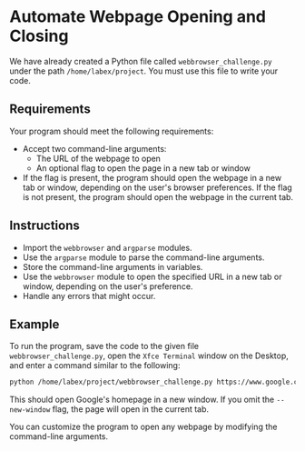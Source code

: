 # Automate Webpage Opening and Closing

We have already created a Python file called `webbrowser_challenge.py` under the path `/home/labex/project`. You must use this file to write your code.

## Requirements

Your program should meet the following requirements:

* Accept two command-line arguments:
  * The URL of the webpage to open
  * An optional flag to open the page in a new tab or window
* If the flag is present, the program should open the webpage in a new tab or window, depending on the user's browser preferences. If the flag is not present, the program should open the webpage in the current tab.

## Instructions

* Import the `webbrowser` and `argparse` modules.
* Use the `argparse` module to parse the command-line arguments.
* Store the command-line arguments in variables.
* Use the `webbrowser` module to open the specified URL in a new tab or window, depending on the user's preference.
* Handle any errors that might occur.

## Example

To run the program, save the code to the given file `webbrowser_challenge.py`, open the `Xfce Terminal` window on the Desktop, and enter a command similar to the following:

```bash
python /home/labex/project/webbrowser_challenge.py https://www.google.com --new-window
```

This should open Google's homepage in a new window. If you omit the `--new-window` flag, the page will open in the current tab.

You can customize the program to open any webpage by modifying the command-line arguments.
